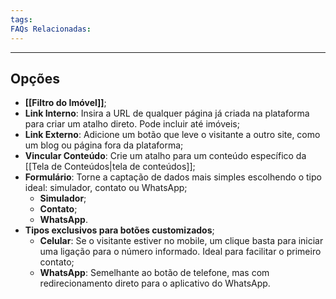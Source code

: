 ```yaml
---
tags:
FAQs Relacionadas:
---
```

---
## Opções

- **[[Filtro do Imóvel]]**;
- **Link Interno**: Insira a URL de qualquer página já criada na plataforma para criar um atalho direto. Pode incluir até imóveis;
- **Link Externo**: Adicione um botão que leve o visitante a outro site, como um blog ou página fora da plataforma;
- **Vincular Conteúdo**: Crie um atalho para um conteúdo específico da [[Tela de Conteúdos|tela de conteúdos]];
- **Formulário**: Torne a captação de dados mais simples escolhendo o tipo ideal: simulador, contato ou WhatsApp;
	- **Simulador**;
	- **Contato**;
	- **WhatsApp**.
- **Tipos exclusivos para botões customizados**;
	- **Celular**: Se o visitante estiver no mobile, um clique basta para iniciar uma ligação para o número informado. Ideal para facilitar o primeiro contato;
	- **WhatsApp**: Semelhante ao botão de telefone, mas com redirecionamento direto para o aplicativo do WhatsApp.